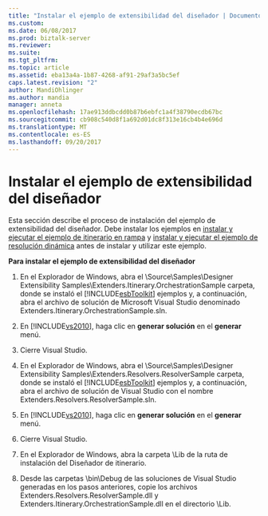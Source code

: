 ```yaml
---
title: "Instalar el ejemplo de extensibilidad del diseñador | Documentos de Microsoft"
ms.custom: 
ms.date: 06/08/2017
ms.prod: biztalk-server
ms.reviewer: 
ms.suite: 
ms.tgt_pltfrm: 
ms.topic: article
ms.assetid: eba13a4a-1b87-4268-af91-29af3a5bc5ef
caps.latest.revision: "2"
author: MandiOhlinger
ms.author: mandia
manager: anneta
ms.openlocfilehash: 17ae913ddbcdd0b87b6ebfc1a4f38790ecdb67bc
ms.sourcegitcommit: cb908c540d8f1a692d01dc8f313e16cb4b4e696d
ms.translationtype: MT
ms.contentlocale: es-ES
ms.lasthandoff: 09/20/2017
---
```

# <a name="installing-the-designer-extensibility-sample"></a>Instalar el ejemplo de extensibilidad del diseñador
Esta sección describe el proceso de instalación del ejemplo de extensibilidad del diseñador. Debe instalar los ejemplos en [instalar y ejecutar el ejemplo de itinerario en rampa](../esb-toolkit/installing-and-running-the-itinerary-on-ramp-sample.md) y [instalar y ejecutar el ejemplo de resolución dinámica](../esb-toolkit/installing-and-running-the-dynamic-resolution-sample.md) antes de instalar y utilizar este ejemplo.  
  
 **Para instalar el ejemplo de extensibilidad del diseñador**  
  
1.  En el Explorador de Windows, abra el \Source\Samples\Designer Extensibility Samples\Extenders.Itinerary.OrchestrationSample carpeta, donde se instaló el [!INCLUDE[esbToolkit](../includes/esbtoolkit-md.md)] ejemplos y, a continuación, abra el archivo de solución de Microsoft Visual Studio denominado Extenders.Itinerary.OrchestrationSample.sln.  
  
2.  En [!INCLUDE[vs2010](../includes/vs2010-md.md)], haga clic en **generar solución** en el **generar** menú.  
  
3.  Cierre Visual Studio.  
  
4.  En el Explorador de Windows, abra el \Source\Samples\Designer Extensibility Samples\Extenders.Resolvers.ResolverSample carpeta, donde se instaló el [!INCLUDE[esbToolkit](../includes/esbtoolkit-md.md)] ejemplos y, a continuación, abra el archivo de solución de Visual Studio con el nombre Extenders.Resolvers.ResolverSample.sln.  
  
5.  En [!INCLUDE[vs2010](../includes/vs2010-md.md)], haga clic en **generar solución** en el **generar** menú.  
  
6.  Cierre Visual Studio.  
  
7.  En el Explorador de Windows, abra la carpeta \Lib de la ruta de instalación del Diseñador de itinerario.  
  
8.  Desde las carpetas \bin\Debug de las soluciones de Visual Studio generadas en los pasos anteriores, copie los archivos Extenders.Resolvers.ResolverSample.dll y Extenders.Itinerary.OrchestrationSample.dll en el directorio \Lib.